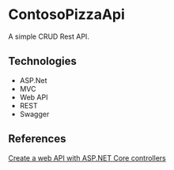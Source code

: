 # ContosoPizzaApi

A simple CRUD Rest API.

## Technologies

- ASP.Net
- MVC
- Web API
- REST
- Swagger

## References

[Create a web API with ASP.NET Core controllers](https://docs.microsoft.com/en-us/learn/modules/build-web-api-aspnet-core/)
